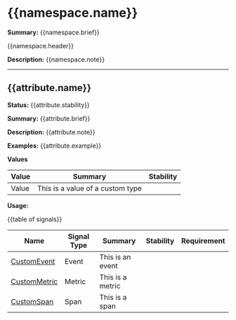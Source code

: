 # {{namespace.name}}

**Summary:** {{namespace.brief}}

{{namespace.header}}

**Description:** {{namespace.note}}

---------------------------------

## {{attribute.name}}

**Status:** {{attribute.stability}}

**Summary:** {{attribute.brief}}

**Description:** {{attribute.note}}

**Examples:** {{attribute.example}}

**Values**

|Value|Summary|Stability|
|---|---|---|
|Value|This is a value of a custom type| |

**Usage:**

{{table of signals}}

|Name|Signal Type|Summary|Stability|Requirement|
|---|---|---|---|---|
|[CustomEvent](event-custom.md)|Event|This is an event| | |
|[CustomMetric](entity-custom.md)|Metric|This is a metric| |
|[CustomSpan](entity-custom.md)|Span|This is a span| |